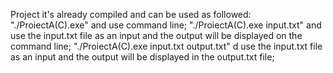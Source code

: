 Project it's already compiled and can be used as followed:
  "./ProiectA(C).exe" and use command line;
  "./ProiectA(C).exe input.txt" and use the input.txt file as an input and the output will be displayed on the command line;
  "./ProiectA(C).exe input.txt output.txt" d use the input.txt file as an input and the output will be displayed in the output.txt file;
